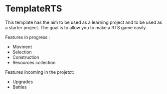 # TemplateRTS

This template has the aim to be used as a learning project and to be used as a starter project.
The goal is to allow you to make a RTS game easily.

Features in progress :

  - Movment
  - Selection
  - Construction
  - Resources collection

Features incoming in the projetct:

  - Upgrades
  - Battles
